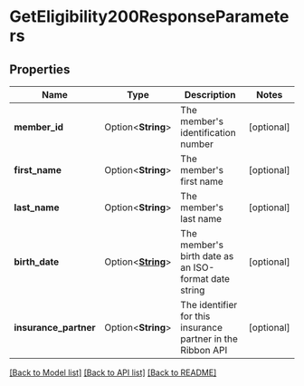 # GetEligibility200ResponseParameters

## Properties

Name | Type | Description | Notes
------------ | ------------- | ------------- | -------------
**member_id** | Option<**String**> | The member's identification number | [optional]
**first_name** | Option<**String**> | The member's first name | [optional]
**last_name** | Option<**String**> | The member's last name | [optional]
**birth_date** | Option<[**String**](string.md)> | The member's birth date as an ISO-format date string | [optional]
**insurance_partner** | Option<**String**> | The identifier for this insurance partner in the Ribbon API | [optional]

[[Back to Model list]](../README.md#documentation-for-models) [[Back to API list]](../README.md#documentation-for-api-endpoints) [[Back to README]](../README.md)


